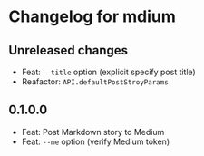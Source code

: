 # Changelog for mdium

## Unreleased changes

- Feat: `--title` option (explicit specify post title)
- Reafactor: `API.defaultPostStroyParams`

## 0.1.0.0

- Feat: Post Markdown story to Medium
- Feat: `--me` option (verify Medium token)
